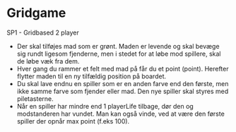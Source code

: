 # Gridgame
 SP1 - Gridbased 2 player
 
-	Der skal tilføjes mad som er grønt. Maden er levende og skal bevæge sig rundt ligesom fjenderne, men i stedet for at løbe mod spillere, skal de løbe væk fra dem. 
-	Hver gang du rammer et felt med mad på får du et point (point). Herefter flytter maden til en ny tilfældig position på boardet.
-	Du skal lave endnu en spiller som er en anden farve end den første, men ikke samme farve som fjender eller mad. Den nye spiller skal styres med piletasterne.
-	Når en spiller har mindre end 1 playerLife tilbage, dør den og modstanderen har vundet. Man kan også vinde, ved at være den første spiller der opnår max point (f.eks 100).
